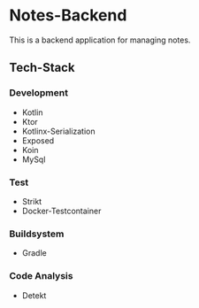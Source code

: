 # Notes-Backend

This is a backend application for managing notes.

## Tech-Stack

### Development
- Kotlin
- Ktor
- Kotlinx-Serialization
- Exposed
- Koin
- MySql

### Test
- Strikt
- Docker-Testcontainer

### Buildsystem
- Gradle

### Code Analysis
- Detekt
